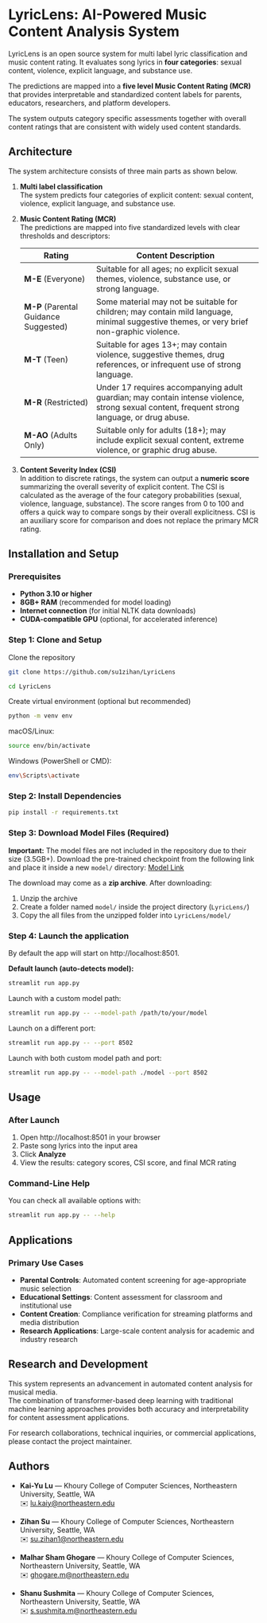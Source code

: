# LyricLens: AI-Powered Music Content Analysis System

LyricLens is an open source system for multi label lyric classification and music content rating. It evaluates song lyrics in **four categories**: sexual content, violence, explicit language, and substance use. 

The predictions are mapped into a **five level Music Content Rating (MCR)** that provides interpretable and standardized content labels for parents, educators, researchers, and platform developers.  

The system outputs category specific assessments together with overall content ratings that are consistent with widely used content standards.  

## Architecture

The system architecture consists of three main parts as shown below.

1. **Multi label classification**  
   The system predicts four categories of explicit content: sexual content, violence, explicit language, and substance use.  

2. **Music Content Rating (MCR)**  
   The predictions are mapped into five standardized levels with clear thresholds and descriptors:  

   | Rating | Content Description |
   |--------|----------------------|
   | **M-E** (Everyone) | Suitable for all ages; no explicit sexual themes, violence, substance use, or strong language. |
   | **M-P** (Parental Guidance Suggested) | Some material may not be suitable for children; may contain mild language, minimal suggestive themes, or very brief non-graphic violence. |
   | **M-T** (Teen) | Suitable for ages 13+; may contain violence, suggestive themes, drug references, or infrequent use of strong language. |
   | **M-R** (Restricted) | Under 17 requires accompanying adult guardian; may contain intense violence, strong sexual content, frequent strong language, or drug abuse. |
   | **M-AO** (Adults Only) | Suitable only for adults (18+); may include explicit sexual content, extreme violence, or graphic drug abuse. |

3. **Content Severity Index (CSI)**  
   In addition to discrete ratings, the system can output a **numeric score** summarizing the overall severity of explicit content. The CSI is calculated as the average of the four category probabilities (sexual, violence, language, substance). The score ranges from 0 to 100 and offers a quick way to compare songs by their overall explicitness. CSI is an auxiliary score for comparison and does not replace the primary MCR rating.  

## Installation and Setup
### Prerequisites
- **Python 3.10 or higher**
- **8GB+ RAM** (recommended for model loading)
- **Internet connection** (for initial NLTK data downloads)
- **CUDA-compatible GPU** (optional, for accelerated inference)

### Step 1: Clone and Setup

Clone the repository

```bash
git clone https://github.com/su1zihan/LyricLens
```

```bash
cd LyricLens
```

Create virtual environment (optional but recommended)
```bash
python -m venv env
```

macOS/Linux:
```bash
source env/bin/activate
```

Windows (PowerShell or CMD):
```bash
env\Scripts\activate
```

### Step 2: Install Dependencies
```bash
pip install -r requirements.txt
```

### Step 3: Download Model Files (Required)
**Important:** The model files are not included in the repository due to their size (3.5GB+).
Download the pre-trained checkpoint from the following link and place it inside a new `model/` directory: [Model Link](https://drive.google.com/drive/folders/1EQlMFnAieKLeGEQR0ViQdk1Su2P8mjPy?usp=sharing)

The download may come as a **zip archive**. After downloading:  
1. Unzip the archive  
2. Create a folder named `model/` inside the project directory (`LyricLens/`)  
3. Copy the all files from the unzipped folder into `LyricLens/model/` 

### Step 4: Launch the application

By default the app will start on http://localhost:8501.  

**Default launch (auto-detects model):**

```bash
streamlit run app.py
```

Launch with a custom model path:
```bash
streamlit run app.py -- --model-path /path/to/your/model
```

Launch on a different port:
```bash
streamlit run app.py -- --port 8502
```

Launch with both custom model path and port:
```bash
streamlit run app.py -- --model-path ./model --port 8502
```

## Usage

### After Launch
1. Open http://localhost:8501 in your browser  
2. Paste song lyrics into the input area  
3. Click **Analyze**  
4. View the results: category scores, CSI score, and final MCR rating  

### Command-Line Help
You can check all available options with:

```bash
streamlit run app.py -- --help
```

## Applications

### Primary Use Cases
- **Parental Controls**: Automated content screening for age-appropriate music selection
- **Educational Settings**: Content assessment for classroom and institutional use
- **Content Creation**: Compliance verification for streaming platforms and media distribution
- **Research Applications**: Large-scale content analysis for academic and industry research

## Research and Development

This system represents an advancement in automated content analysis for musical media.  
The combination of transformer-based deep learning with traditional machine learning approaches provides both accuracy and interpretability for content assessment applications.  

For research collaborations, technical inquiries, or commercial applications, please contact the project maintainer.  

## Authors

- **Kai-Yu Lu** — Khoury College of Computer Sciences, Northeastern University, Seattle, WA  
  ✉️ [lu.kaiy@northeastern.edu](mailto:lu.kaiy@northeastern.edu)

- **Zihan Su** — Khoury College of Computer Sciences, Northeastern University, Seattle, WA  
  ✉️ [su.zihan1@northeastern.edu](mailto:su.zihan1@northeastern.edu)


- **Malhar Sham Ghogare** — Khoury College of Computer Sciences, Northeastern University, Seattle, WA  
  ✉️ [ghogare.m@northeastern.edu](mailto:ghogare.m@northeastern.edu)


- **Shanu Sushmita** — Khoury College of Computer Sciences, Northeastern University, Seattle, WA  
  ✉️ [s.sushmita.m@northeastern.edu](mailto:s.sushmita.m@northeastern.edu)

